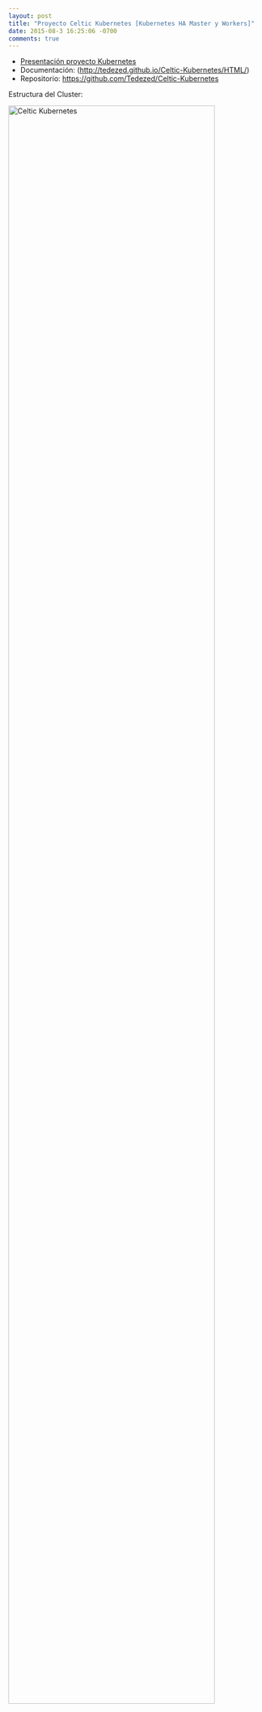 ```yaml
---
layout: post
title: "Proyecto Celtic Kubernetes [Kubernetes HA Master y Workers]"
date: 2015-08-3 16:25:06 -0700
comments: true
---
```


- [Presentación proyecto Kubernetes](http://slides.com/tedezed/deck-1#/)
- Documentación: (http://tedezed.github.io/Celtic-Kubernetes/HTML/)
- Repositorio: https://github.com/Tedezed/Celtic-Kubernetes

Estructura del Cluster:

<img src="https://raw.githubusercontent.com/Tedezed/Celtic-Kubernetes/master/HTML/Imagenes/topo2.jpg" alt="Celtic Kubernetes" width="90%" />